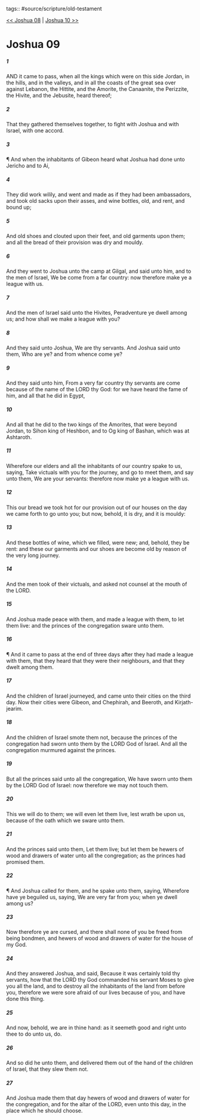 tags:: #source/scripture/old-testament

[<< Joshua 08](/old-testament/06_Joshua/Joshua_08.md) | [Joshua 10 >>](/old-testament/06_Joshua/Joshua_10.md)

# Joshua 09

##### 1

AND it came to pass, when all the kings which were on this side Jordan, in the hills, and in the valleys, and in all the coasts of the great sea over against Lebanon, the Hittite, and the Amorite, the Canaanite, the Perizzite, the Hivite, and the Jebusite, heard thereof;

##### 2

That they gathered themselves together, to fight with Joshua and with Israel, with one accord.

##### 3

¶ And when the inhabitants of Gibeon heard what Joshua had done unto Jericho and to Ai,

##### 4

They did work wilily, and went and made as if they had been ambassadors, and took old sacks upon their asses, and wine bottles, old, and rent, and bound up;

##### 5

And old shoes and clouted upon their feet, and old garments upon them; and all the bread of their provision was dry and mouldy.

##### 6

And they went to Joshua unto the camp at Gilgal, and said unto him, and to the men of Israel, We be come from a far country: now therefore make ye a league with us.

##### 7

And the men of Israel said unto the Hivites, Peradventure ye dwell among us; and how shall we make a league with you?

##### 8

And they said unto Joshua, We are thy servants. And Joshua said unto them, Who are ye? and from whence come ye?

##### 9

And they said unto him, From a very far country thy servants are come because of the name of the LORD thy God: for we have heard the fame of him, and all that he did in Egypt,

##### 10

And all that he did to the two kings of the Amorites, that were beyond Jordan, to Sihon king of Heshbon, and to Og king of Bashan, which was at Ashtaroth.

##### 11

Wherefore our elders and all the inhabitants of our country spake to us, saying, Take victuals with you for the journey, and go to meet them, and say unto them, We are your servants: therefore now make ye a league with us.

##### 12

This our bread we took hot for our provision out of our houses on the day we came forth to go unto you; but now, behold, it is dry, and it is mouldy:

##### 13

And these bottles of wine, which we filled, were new; and, behold, they be rent: and these our garments and our shoes are become old by reason of the very long journey.

##### 14

And the men took of their victuals, and asked not counsel at the mouth of the LORD.

##### 15

And Joshua made peace with them, and made a league with them, to let them live: and the princes of the congregation sware unto them.

##### 16

¶ And it came to pass at the end of three days after they had made a league with them, that they heard that they were their neighbours, and that they dwelt among them.

##### 17

And the children of Israel journeyed, and came unto their cities on the third day. Now their cities were Gibeon, and Chephirah, and Beeroth, and Kirjath-jearim.

##### 18

And the children of Israel smote them not, because the princes of the congregation had sworn unto them by the LORD God of Israel. And all the congregation murmured against the princes.

##### 19

But all the princes said unto all the congregation, We have sworn unto them by the LORD God of Israel: now therefore we may not touch them.

##### 20

This we will do to them; we will even let them live, lest wrath be upon us, because of the oath which we sware unto them.

##### 21

And the princes said unto them, Let them live; but let them be hewers of wood and drawers of water unto all the congregation; as the princes had promised them.

##### 22

¶ And Joshua called for them, and he spake unto them, saying, Wherefore have ye beguiled us, saying, We are very far from you; when ye dwell among us?

##### 23

Now therefore ye are cursed, and there shall none of you be freed from being bondmen, and hewers of wood and drawers of water for the house of my God.

##### 24

And they answered Joshua, and said, Because it was certainly told thy servants, how that the LORD thy God commanded his servant Moses to give you all the land, and to destroy all the inhabitants of the land from before you, therefore we were sore afraid of our lives because of you, and have done this thing.

##### 25

And now, behold, we are in thine hand: as it seemeth good and right unto thee to do unto us, do.

##### 26

And so did he unto them, and delivered them out of the hand of the children of Israel, that they slew them not.

##### 27

And Joshua made them that day hewers of wood and drawers of water for the congregation, and for the altar of the LORD, even unto this day, in the place which he should choose.
